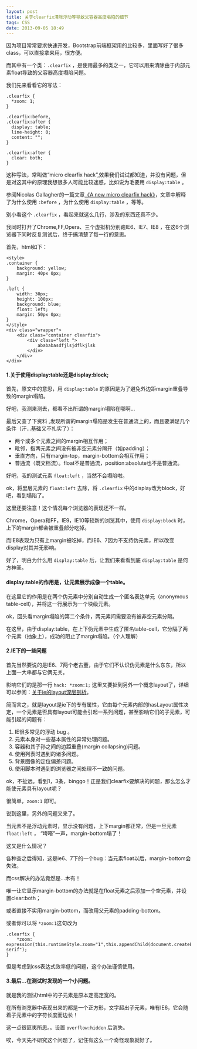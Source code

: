 ```yaml
---
layout: post
title: 关于clearfix清除浮动等导致父容器高度塌陷的细节
tags: CSS
date: 2013-09-05 18:49
---
```


因为项目常常要求快速开发，Bootstrap前端框架用的比较多，里面写好了很多class，可以直接拿来用，很方便。

而其中有一个类：`.clearfix` ，是使用最多的类之一，它可以用来清除由于内部元素float导致的父容器高度塌陷问题。

我们先来看看它的写法：

    .clearfix {
      *zoom: 1;
    }

    .clearfix:before,
    .clearfix:after {
      display: table;
      line-height: 0;
      content: "";
    }

    .clearfix:after {
      clear: both;
    }

这种写法，常叫做“micro clearfix hack”,效果我们试试都知道，并没有问题，但是对这其中的原理我想很多人可能比较迷惑，比如说为毛要用 `display:table` 。

参阅Nicolas Gallagher的一篇文章[《A new micro clearfix hack》](http://nicolasgallagher.com/micro-clearfix-hack/)，文章中解释了为什么使用 `:before` ，为什么使用 `display:table` ，等等。

别小看这个 `.clearfix` ，看起来就这么几行，涉及的东西还真不少。

<!--more-->

我同时打开了Chrome,FF,Opera、三个虚拟机分别跑IE6、IE7、IE8 ，在这6个浏览器下同时反复测试后，终于搞清楚了每一行的意思。

首先，html如下：

    <style>
    .container {
        background: yellow;
        margin: 40px 0px;
    }

    .left {
        width: 30px;
        height: 100px;
        background: blue;
        float: left;
        margin: 50px 0px;
    }
    </style>
    <div class="wrapper">
        <div class="container clearfix">
            <div class="left ">
                abababasdfjlsjdflkjlsk
            </div>
        </div>
    </div>
 

#### 1.关于使用display:table还是display:block;

首先，原文中的意思，用 `display:table` 的原因是为了避免外边距margin重叠导致的margin塌陷。

好吧，我测来测去，都看不出所谓的margin塌陷在哪啊...

最后又查了下资料 ,发现所谓的margin塌陷是发生在普通流上的，而且要满足几个条件（汗...基础又不扎实了）：

- 两个或多个元素之间的margin相互作用；
- 毗邻，指两元素之间没有被非空元素分隔开（如padding）；
- 垂直方向，只有margin-top，margin-bottom会相互作用；
- 普通流（既文档流）。float不是普通流，position:absolute也不是普通流。

好吧，我的测试元素 `float:left` ，当然不会塌陷啦。

ok，将里层元素的 `float:left` 去除，将 `.clearfix` 中的display改为block，好吧，看到塌陷了。

 

这里还要注意！这个情况每个浏览器的表现还不一样。

Chrome，Opera和FF，IE9，IE10等较新的浏览其中，使用 `display:block` 时，上下的margin都会被重叠部分吃掉。

而IE8表现为只有上margin被吃掉，而IE6、7因为不支持伪元素，所以改变display对其并无影响。

好了，明白为什么用 `display:table` 后，让我们来看看到底 `display:table` 是何方神圣。

#### display:table的作用是，让元素展示成像一个table。

在这里它的作用是在两个伪元素中分别自动生成一个匿名表达单元（anonymous table-cell），并将这一行展示为一个块级元素。

ok，回头看margin塌陷的第二个条件，两元素间需要没有被非空元素分隔。

在这里，由于display:table，在上下伪元素中生成了匿名table-cell，它分隔了两个元素（抽象上），成功的阻止了margin塌陷。（个人理解）

 
#### 2.IE下的一些问题

首先当然要说的是IE6、7两个老古董，由于它们不认识伪元素是什么东东，所以上面一大串都与它俩无关。

影响它们的是那一行 `hack: *zoom:1;` 这里又要扯到另外一个概念layout了，详细可以参阅：[关于ie的layout深层剖析](http://www.jackness.org/2011/09/01/%E5%85%B3%E4%BA%8Eie-layout%E7%9A%84%E6%B7%B1%E5%B1%82%E5%89%96%E6%9E%90/#more-226)。

简而言之，就是layout是ie下的专有属性，它由每个元素内部的hasLayout属性决定，一个元素是否具有layout可能会引起一系列问题，甚至影响它们的子元素，可能引起的问题有：

1. IE很多常见的浮动 bug 。
2. 元素本身对一些基本属性的异常处理问题。
3. 容器和其子孙之间的边距重叠(margin collapsing)问题。
4. 使用列表时遇到的诸多问题。
5. 背景图像的定位偏差问题。
6. 使用脚本时遇到的浏览器之间处理不一致的问题。

ok，不扯远。看到1，3条，binggo！正是我们clearfix要解决的问题，那么怎么才能使元素具有layout呢？

很简单，`zoom:1` 即可。

说到这里，另外的问题又来了。

当元素不是浮动元素时，显示没有问题，上下margin都正常，但是一旦元素 `float:left` ， “垮嗒”一声，margin-bottom塌了！

这又是什么情况？

各种查之后得知，这是ie6、7下的一个bug：当元素float以后，margin-bottom会失效。

而css解决的办法竟然是...木有！

唯一让它显示margin-bottom的办法就是在float元素之后添加一个空元素，并设置clear:both；

或者直接不实用margin-bottom，而改用父元素的padding-bottom。

或者你可以将 `*zoom:1`这句改为

    .clearfix {
        *zoom: expression(this.runtimeStyle.zoom="1",this.appendChild(document.createElement("br")).style.cssText="clear:both;font:0/0 serif");
    }

但是考虑到css表达式效率低的问题，这个办法谨慎使用。

#### 3.最后...在测试时发现的一个小问题。

就是我的测试html中的子元素是原本定高定宽的。

在所有浏览器中表现出来的都是一个正方形，文字超出子元素，唯有IE6，它会随着子元素中的字符长度而边长！

这一点很匪夷所思。。设置 `overflow:hidden` 后消失。

唉，今天先不研究这个问题了，记住有这么一个奇怪现象就好了。
